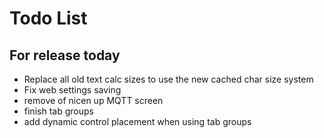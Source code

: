 # Todo List

## For release today
- Replace all old text calc sizes to use the new cached char size system
- Fix web settings saving
- remove of nicen up MQTT screen
- finish tab groups
- add dynamic control placement when using tab groups
